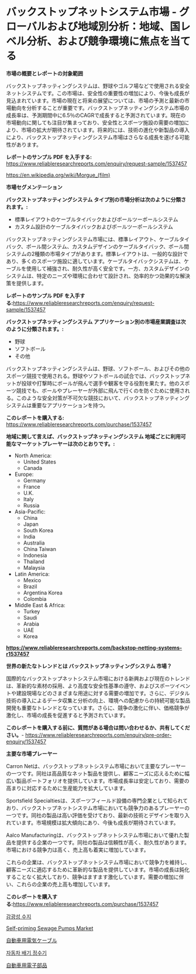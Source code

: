 <p><h1>バックストップネットシステム市場 - グローバルおよび地域別分析：地域、国レベル分析、および競争環境に焦点を当てる</h1></p><p><strong>市場の概要とレポートの対象範囲</strong></p>
<p><p>バックストップネッティングシステムは、野球やゴルフ場などで使用される安全ネットシステムです。この市場は、安全性の重要性の増加により、今後も成長が見込まれています。市場の現在と将来の展望については、市場の予測と最新の市場動向を分析することが重要です。バックストップネッティングシステム市場の成長率は、予測期間中に6.5％のCAGRで成長すると予測されています。現在の市場動向に関しても注目が集まっており、安全性とスポーツ施設の需要の増加により、市場の拡大が期待されています。将来的には、技術の進化や新製品の導入により、バックストップネッティングシステム市場はさらなる成長を遂げる可能性があります。</p></p>
<p><strong>レポートのサンプル PDF を入手する:</strong> <a href="https://www.reliableresearchreports.com/enquiry/request-sample/1537457">https://www.reliableresearchreports.com/enquiry/request-sample/1537457</a></p>
<p><a href="https://en.wikipedia.org/wiki/Morgue_(film)">https://en.wikipedia.org/wiki/Morgue_(film)</a></p>
<p><strong>市場セグメンテーション</strong></p>
<p><strong>バックストップネッティングシステム タイプ別の市場分析は次のように分類されます。:</strong></p>
<p><ul><li>標準レイアウトのケーブルタイバックおよびポールツーポールシステム</li><li>カスタム設計のケーブルタイバックおよびポールツーポールシステム</li></ul></p>
<p><p>バックストップネッティングシステム市場には、標準レイアウト、ケーブルタイバック、ポール間システム、カスタムデザインのケーブルタイバック、ポール間システムの2種類の市場タイプがあります。標準レイアウトは、一般的な設計であり、多くのスポーツ施設に適しています。ケーブルタイバックシステムは、ケーブルを使用して補強され、耐久性が高く安全です。一方、カスタムデザインのシステムは、特定のニーズや環境に合わせて設計され、効率的かつ効果的な解決策を提供します。</p></p>
<p><strong>レポートのサンプル PDF を入手する:</strong><a href="https://www.reliableresearchreports.com/enquiry/request-sample/1537457">https://www.reliableresearchreports.com/enquiry/request-sample/1537457</a></p>
<p><strong> バックストップネッティングシステム アプリケーション別の市場産業調査は次のように分類されます。:</strong></p>
<p><ul><li>野球</li><li>ソフトボール</li><li>その他</li></ul></p>
<p><p>バックストップネッティングシステムは、野球、ソフトボール、およびその他のスポーツ競技で使用される。野球やソフトボールの試合では、バックストップネットが投球や打撃時にボールが飛んで選手や観客を守る役割を果たす。他のスポーツ競技でも、ボールやプレーヤーが外部に飛んで行くのを防ぐために使用される。このような安全対策が不可欠な競技において、バックストップネッティングシステムは重要なアプリケーションを持つ。</p></p>
<p><strong>このレポートを購入する:</strong> <a href="https://www.reliableresearchreports.com/purchase/1537457">https://www.reliableresearchreports.com/purchase/1537457</a></p>
<p><strong>地域に関して言えば、バックストップネッティングシステム 地域ごとに利用可能なマーケットプレーヤーは次のとおりです。:</strong></p>
<p><ul>
    <li>
        North America:
        <ul>
            <li>United States</li>
            <li>Canada</li>
        </ul>
    </li>
    <li>
        Europe:
        <ul>
            <li>Germany</li>
            <li>France</li>
            <li>U.K.</li>
            <li>Italy</li>
            <li>Russia</li>
        </ul>
    </li>
    <li>
        Asia-Pacific:
        <ul>
            <li>China</li>
            <li>Japan</li>
            <li>South Korea</li>
            <li>India</li>
            <li>Australia</li>
            <li>China Taiwan</li>
            <li>Indonesia</li>
            <li>Thailand</li>
            <li>Malaysia</li>
        </ul>
    </li>
    <li>
        Latin America:
        <ul>
            <li>Mexico</li>
            <li>Brazil</li>
            <li>Argentina Korea</li>
            <li>Colombia</li>
        </ul>
    </li>
    <li>
        Middle East & Africa:
        <ul>
            <li>Turkey</li>
            <li>Saudi</li>
            <li>Arabia</li>
            <li>UAE</li>
            <li>Korea</li>
        </ul>
    </li>
    </ul></p>
<p><strong><a href="https://www.reliableresearchreports.com/backstop-netting-systems-r1537457">https://www.reliableresearchreports.com/backstop-netting-systems-r1537457</a></strong></p>
<p><strong>世界の新たなトレンドとは バックストップネッティングシステム 市場？</strong></p>
<p><p>国際的なバックストップネットシステム市場における新興および現在のトレンドは、革新的な素材の採用、より高度な安全性基準の遵守、およびスポーツイベントや建設現場などのさまざまな用途に対する需要の増加です。さらに、デジタル技術の導入によるデータ収集と分析の向上、環境への配慮からの持続可能な製品開発も重要なトレンドとなっています。さらに、競争の激化に伴い、価格競争が激化し、市場の成長を促進すると予測されています。</p></p>
<p><strong>このレポートを購入する前に、質問がある場合は問い合わせるか、共有してください。</strong>- <a href="https://www.reliableresearchreports.com/enquiry/pre-order-enquiry/1537457">https://www.reliableresearchreports.com/enquiry/pre-order-enquiry/1537457</a></p>
<p><strong>主要な市場プレーヤー</strong></p>
<p><p>Carron Netは、バックストップネットシステム市場において主要なプレーヤーの一つです。同社は高品質なネット製品を提供し、顧客ニーズに応えるために幅広い製品ポートフォリオを提供しています。市場成長率は安定しており、需要の高まりに対応するために生産能力を拡大しています。</p><p>Sportsfield Specialtiesは、スポーツフィールド設備の専門企業として知られており、バックストップネットシステム市場においても競争力のあるプレーヤーの一つです。同社の製品は高い評価を受けており、最新の技術とデザインを取り入れています。市場規模は拡大傾向にあり、今後も成長が期待されています。</p><p>Aalco Manufacturingは、バックストップネットシステム市場において優れた製品を提供する企業の一つです。同社の製品は信頼性が高く、耐久性があります。市場における競争力は高く、売上高も着実に増加しています。</p><p>これらの企業は、バックストップネットシステム市場において競争力を維持し、顧客ニーズに適応するために革新的な製品を提供しています。市場の成長は鈍化することなく拡大しており、競争はますます激化しています。需要の増加に伴い、これらの企業の売上高も増加しています。</p></p>
<p><strong>このレポートを購入する:</strong><a href="https://www.reliableresearchreports.com/purchase/1537457">https://www.reliableresearchreports.com/purchase/1537457</a></p>
<p><p><a href="https://github.com/Nicolasrown5/Market-Research-Report-List-2/blob/main/577003668521.md">감광성 수지</a></p><p><a href="https://issuu.com/reportprime-2/docs/self-priming-sewage-pumps-market-size-2030.pptx">Self-priming Sewage Pumps Market</a></p><p><a href="https://github.com/zjkmgcs938405/Market-Research-Report-List-4/blob/main/824272653746.md">自動車用電気ケーブル</a></p><p><a href="https://github.com/shampaakter36/Market-Research-Report-List-2/blob/main/527384368522.md">자동차 배기 정수기</a></p><p><a href="https://github.com/roulaayoub-saad/Market-Research-Report-List-3/blob/main/489507053747.md">自動車用電子部品</a></p></p>